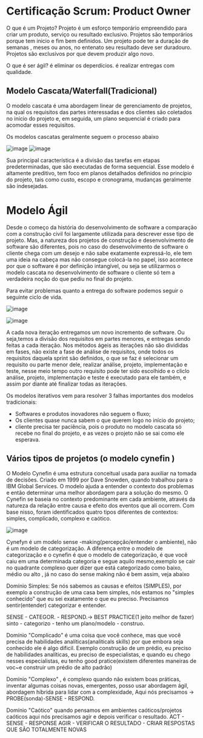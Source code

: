 # Certificação Scrum: Product Owner

O que é um Projeto?
Projeto é um esforço temporário empreendido para criar um produto, serviço ou resultado exclusivo.
Projetos são temporários porque tem inicio e fim bem definidos. Um projeto pode ter a duração de semanas , meses ou anos, no entenato seu resultado deve ser duradouro.
Projetos são exclusivos por que devem produzir algo novo.


O que é ser ágil? é eliminar os deperdícios. é realizar entregas com qualidade.

## Modelo Cascata/Waterfall(Tradicional)

O modelo cascata é uma abordagem linear de gerenciamento de projetos, na qual os requisitos das partes interessadas e dos clientes são coletados no início do projeto e, em seguida, um plano sequencial é criado para acomodar esses requisitos.

Os modelos cascatas geralmente seguem o processo abaixo

![image](https://user-images.githubusercontent.com/52088444/216328035-e113659f-611f-4334-a218-a7127e04ac7b.png)
![image](https://user-images.githubusercontent.com/52088444/216328173-2b6fe298-3916-491a-89e9-6ae1f3a5516f.png)

Sua principal característica é a divisão das tarefas em etapas predeterminadas, que são executadas de forma sequencial.
Esse modelo é altamente preditivo, tem foco em planos detalhados definidos no princípio do projeto, tais como custo, escopo e cronograma, mudanças geralmente são indesejadas.


# Modelo Ágil

Desde o começo da história do desenvolvimento de software a comparação com a construção civil foi largamente utilizada para descrever esse tipo de projeto. 
Mas, a natureza dos projetos de construção e desenvolvimento de software são diferentes, pois no caso do desenvolvimento de software o cliente chega com um desejo e não sabe exatamente expressá-lo, ele tem uma ideia na cabeça mas não consegue colocá-la no papel, isso acontece por que o software é por definição intangível, ou seja se utilizarmos o modelo cascata no desenvolvimento de software o cliente só tem a verdadeira noção do que pediu no final do projeto. 

Para evitar problemas quanto a entrega do software podemos seguir o seguinte ciclo de vida.

![image](https://user-images.githubusercontent.com/52088444/216332454-98aa9ef2-e974-43ca-b5ef-2b54cea60138.png)

![image](https://user-images.githubusercontent.com/52088444/216335532-f3b1af79-8890-41fe-81d0-ed7458ba258e.png)

A cada nova iteração entregamos um novo incremento de software.
Ou seja,temos a divisão dos requisitos em partes menores, e entregas sendo feitas a cada iteração. Nos métodos ágeis as iterações não são divididas em fases, não existe a fase de análise de requisitos, onde todos os requisitos daquela sprint são definidos, o que se faz é selecionar um requisito ou parte menor dele, realizar análise, projeto, implementação e teste, nesse meio tempo outro requisito pode ter sido escolhido e o cliclo análise, projeto, implementação e teste é executado para ele também, e assim por diante até finalizar todas as iterações.

Os modelos iterativos vem para resolver 3 falhas importantes dos modelos tradicionais:

- Softwares e produtos inovadores não seguem o fluxo;
- Os clientes quase nunca sabem o que querem logo no início do projeto;
- cliente precisa ter paciência, pois o produto no modelo cascata só recebe no final do projeto, e as vezes o projeto não se sai como ele esperava.

## Vários tipos de projetos (o modelo cynefin )

O Modelo Cynefin é uma estrutura conceitual usada para auxiliar na tomada de decisões. Criado em 1999 por Dave Snowden, quando trabalhou para o IBM Global Services. O modelo ajuda a entender o contexto dos problemas e então determinar uma melhor abordagem para a solução do mesmo. O Cynefin se baseia no contexto predominante em cada ambiente, através da natureza da relação entre causa e efeito dos eventos que ali ocorrem. Com base nisso, foram identificados quatro tipos diferentes de contextos: simples, complicado, complexo e caótico.

![image](https://user-images.githubusercontent.com/52088444/216338952-0959f19a-7fc1-4288-a2de-fc008397ece9.png)

Cynefyn é um modelo sense -making(percepção/entender o ambiente), não é um modelo de categorização. A diferença entre o modelo de categorização e o cynefin é que o modelo de categorização, é que você caiu em uma determinada categoria e segue aquilo mesmo,exemplo se cair no quadrante complexo quer dizer que está categorizado como baixo, médio ou alto , já no caso do sense making não é bem assim, veja abaixo

Domínio Simples: Se nós sabemos as causas e efeitos (SIMPLES), por exemplo a construção de uma casa bem simples, nós estamos no "simples conhecido" que eu sei exatamente o que eu preciso. Precisamos sentir(entender) categorizar e entender. 

SENSE - CATEGOR. - RESPOND.-> BEST PRACTICE(1 jeito melhor de fazer)
sinto - categorizo - tenho um plano/modelo - construo.


Domínio "Complicado" é uma coisa que você conhece, mas que você precisa de habilidades analíticas(analiticals skills) por que embora seja conhecido ele é algo dificil.
Exemplo construção de um prédio, eu preciso de habilidades analíticas, eu preciso de especialistas, e quando eu chego nesses especialistas, eu tenho good pratice(existem diferentes maneiras de voc~e construir um prédio de alto padrão)

Domínio "Complexo" , é complexo quando não existem boas práticas, inventar algumas coisas novas, emergentes, posso usar abordagem ágil, abordagem híbrida para lidar com a complexidade, Aqui nós precisamos -> PROBE(sonda)-SENSE - RESPOND.

Domínio "Caótico" quando pensamos em ambientes caóticos/projetos caóticos aqui nós precisamos agir e depois verificar o resultado.
ACT - SENSE - RESPONSE
AGIR - VERIFICAR O RESULTADO - CRIAR RESPOSTAS QUE SÃO TOTALMENTE NOVAS




